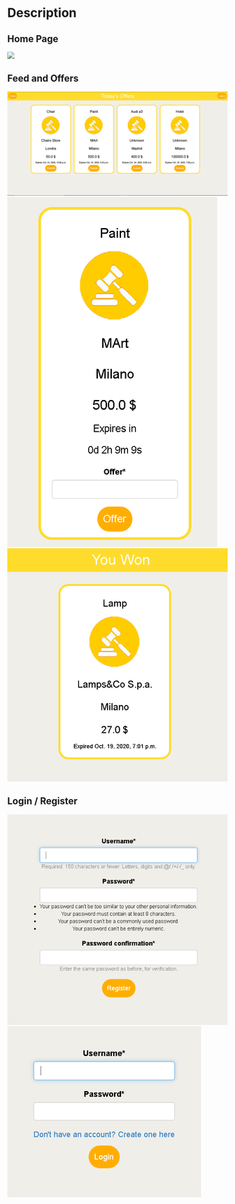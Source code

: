 # Description

## Home Page
![](/screenshots/Splash.PNG)

## Feed and Offers
![](/screenshots/feed.PNG)
![](/screenshots/details.PNG)
![](/screenshots/WonPage.PNG)
## Login / Register
![](/screenshots/register.PNG)
![](/screenshots/login.PNG)
